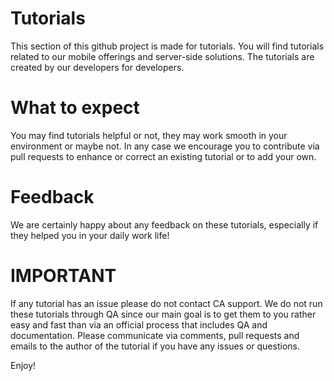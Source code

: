 # Tutorials
This section of this github project is made for tutorials. You will find tutorials related to our mobile offerings and server-side solutions. The tutorials are created by our developers for developers.

# What to expect
You may find tutorials helpful or not, they may work smooth in your environment or maybe not. In any case we encourage you to contribute via pull requests to enhance or correct an existing tutorial or to add your own.

# Feedback
We are certainly happy about any feedback on these tutorials, especially if they helped you in your daily work life!

# IMPORTANT
If any tutorial has an issue please do not contact CA support. We do not run these tutorials through QA since our main goal is to get them to you rather easy and fast than via an official process that includes QA and documentation. Please communicate via comments, pull requests and emails to the author of the tutorial if you have any issues or questions.

Enjoy!

